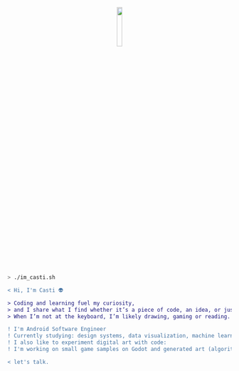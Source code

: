 <a href="https://media.giphy.com/media/3o6gDYSYjPs9ysOzu0/giphy.gif" width="100%" height="auto"/></a>
<div id="header" align="center">
  <img src="https://66.media.tumblr.com/tumblr_mcfql2kXpV1rfjowdo1_500.gif" width="15%" height="auto"/>
</div>

```zsh
> ./im_casti.sh
```

```diff
< Hi, I'm Casti 👽

> Coding and learning fuel my curiosity, 
> and I share what I find whether it’s a piece of code, an idea, or just a little enthusiasm.
> When I’m not at the keyboard, I’m likely drawing, gaming or reading.

! I'm Android Software Engineer
! Currently studying: design systems, data visualization, machine learning and kotlin stuff
! I also like to experiment digital art with code:
! I'm working on small game samples on Godot and generated art (algorithmically)

< let's talk.  
```
